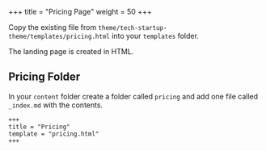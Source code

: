 +++
title = "Pricing Page"
weight = 50
+++


Copy the existing file from `theme/tech-startup-theme/templates/pricing.html` into your `templates` folder.

The landing page is created in HTML. 

## Pricing Folder

In your `content` folder create a folder called `pricing` and add one file called `_index.md` with the contents.

```
+++
title = "Pricing"
template = "pricing.html"
+++
```